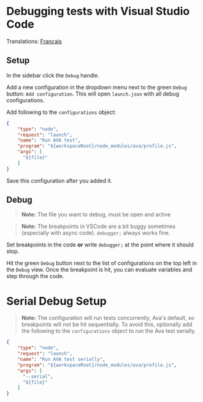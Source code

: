 # Debugging tests with Visual Studio Code

Translations: [Français](https://github.com/avajs/ava-docs/blob/master/fr_FR/docs/recipes/debugging-with-vscode.md)

## Setup

In the sidebar click the `Debug` handle.

Add a new configuration in the dropdown menu next to the green `Debug` button: `Add configuration`. This will open `launch.json` with all debug configurations.

Add following to the `configurations` object:

```json
{
	"type": "node",
	"request": "launch",
	"name": "Run AVA test",
	"program": "${workspaceRoot}/node_modules/ava/profile.js",
	"args": [
	  "${file}"
	]
}
```

Save this configuration after you added it.

## Debug

> **Note:** The file you want to debug, must be open and active

> **Note:** The breakpoints in VSCode are a bit buggy sometimes (especially with async code). `debugger;` always works fine.

Set breakpoints in the code **or** write `debugger;` at the point where it should stop.

Hit the green `Debug` button next to the list of configurations on the top left in the `Debug` view. Once the breakpoint is hit, you can evaluate variables and step through the code.

# Serial Debug Setup

> **Note:** The configuration will run tests concurrently, Ava's default, so breakpoints will not be hit sequentially.  To avoid this, optionally add the following to the `configurations` object to run the Ava test serially.

```json
{
	"type": "node",
	"request": "launch",
	"name": "Run AVA test serially",
	"program": "${workspaceRoot}/node_modules/ava/profile.js",
	"args": [
	  "--serial",
	  "${file}"
	]
}
```


